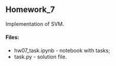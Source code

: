 ## Homework_7

Implementation of SVM.

#### Files:
+ hw07_task.ipynb - notebook with tasks;
+ task.py - solution file.